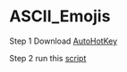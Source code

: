 # ASCII_Emojis

Step 1
Download <a href="https://www.autohotkey.com/"> AutoHotKey </a>

Step 2
run this <a href="https://github.com/schatzsuche/ASCII_Emojis/releases/tag/ASCII_Emojis"> script </a>

